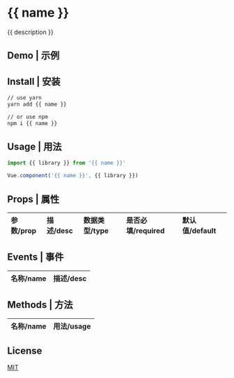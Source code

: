 # {{ name }}

{{ description }}

## Demo | 示例


## Install | 安装
```bash
// use yarn
yarn add {{ name }}

// or use npm
npm i {{ name }}
```


## Usage | 用法
```javascript
import {{ library }} from '{{ name }}'

Vue.component('{{ name }}', {{ library }})
```


## Props | 属性

| 参数/prop | 描述/desc | 数据类型/type | 是否必填/required | 默认值/default |
| :-- | :-- | :------ | :----- | :---- |


## Events | 事件

| 名称/name | 描述/desc |
| :-- | :-- |


## Methods | 方法

| 名称/name | 用法/usage |
| :-- | :-- |


## License

[MIT](http://opensource.org/licenses/MIT)